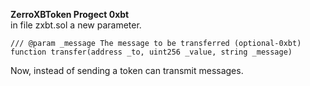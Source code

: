 <b>ZerroXBToken Progect 0xbt</b>
<br />
in file zxbt.sol a new parameter.<br>

    /// @param _message The message to be transferred (optional-0xbt)
    function transfer(address _to, uint256 _value, string _message)

Now, instead of sending a token can transmit messages.

